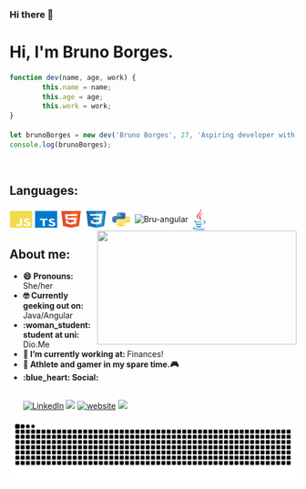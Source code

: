 ### Hi there 👋

# Hi, I'm Bruno Borges.

```javascript
function dev(name, age, work) {
        this.name = name;
        this.age = age;
        this.work = work;
}

let brunoBorges = new dev('Bruno Borges', 27, 'Aspiring developer with a passion for learning and growth.');
console.log(brunoBorges);
```
<div style="display: inline_block"><br>
<h2 align="left">Languages:</h2>
  <img align="center" alt="Bru-Js" height="30" width="40" src="https://raw.githubusercontent.com/devicons/devicon/master/icons/javascript/javascript-plain.svg">
  <img align="center" alt="Bru-Ts" height="30" width="40" src="https://raw.githubusercontent.com/devicons/devicon/master/icons/typescript/typescript-plain.svg">
  <img align="center" alt="Bru-HTML" height="30" width="40" src="https://raw.githubusercontent.com/devicons/devicon/master/icons/html5/html5-original.svg">
  <img align="center" alt="Rafa-CSS" height="30" width="40" src="https://raw.githubusercontent.com/devicons/devicon/master/icons/css3/css3-original.svg">
  <img align="center" alt="Bru-Python" height="30" width="40" src="https://raw.githubusercontent.com/devicons/devicon/master/icons/python/python-original.svg">
  <img align="center" alt="Bru-angular" width="40" height="38"
src="https://angular.io/assets/images/logos/angular/angular.svg" />
  <img align="center" alt="Bru-java" width="30" height="40"
src="https://raw.githubusercontent.com/devicons/devicon/master/icons/java/java-original.svg" />
  <img src="https://github-readme-stats.vercel.app/api/top-langs?username=stayus&layout=compact&bg_color=0e2239&text_color=58a6ff&hide_border=true" align="right" width="350" height="200">
</div>

<h2> About me: </h2>
 <ul>
   <li align="left"> <strong>  😄 Pronouns: </strong> She/her
   </li>
   <li align="left"> <strong> 🤓 Currently geeking out on: </strong> Java/Angular
   </li>
   <li align="left"> <strong>  	:woman_student: student at uni:  </strong> Dio.Me
   </li>
    <li align="left"> <strong>  👀 I’m currently working at: </strong> Finances!
   </li>
    <li align="left"> <strong> 💪 Athlete and gamer in my spare time.🎮 </strong>
   </li>
   <li align="left">
   <strong>  :blue_heart: Social: </strong>
   </li>
<br>

   [![LinkedIn](https://img.shields.io/badge/LinkedIn-0077B5?style=for-the-badge&logo=linkedin&logoColor=white)](https://www.linkedin.com/in/brunorborges27/)
	<a href="https://instagram.com/brunor.borges"><img src="https://img.shields.io/badge/-@brunor.borges-E4405F?style=for-the-badge&logo=Instagram&logoColor=white"/></a>
	[![website](https://img.shields.io/badge/gmail-f1f2f6.svg?&style=for-the-badge&logo=gmail&logoColor=red)](mailto:brunojr2006@gmail.com)
	<a href="https://discord.com/channels/#7683" target="_blank"><img src="https://img.shields.io/badge/Discord-7289DA?style=for-the-badge&logo=discord&logoColor=white" target="_blank"></a> 

</ul>

![Snake animation](https://github.com/MarnieGrenat/MarnieGrenat/blob/output/github-contribution-grid-snake.svg)

<!--
**stayus/stayus** is a ✨ _special_ ✨ repository because its `README.md` (this file) appears on your GitHub profile.

Here are some ideas to get you started:

- 🔭 I’m currently working on ...
- 🌱 I’m currently learning ...
- 👯 I’m looking to collaborate on ...
- 🤔 I’m looking for help with ...
- 💬 Ask me about ...
- 📫 How to reach me: ...
- 😄 Pronouns: ...
- ⚡ Fun fact: ...
-->
